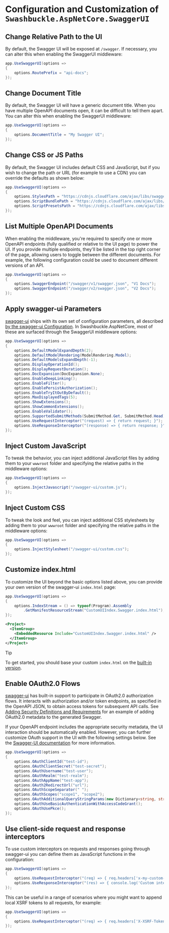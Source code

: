 # Configuration and Customization of `Swashbuckle.AspNetCore.SwaggerUI`

## Change Relative Path to the UI

By default, the Swagger UI will be exposed at `/swagger`. If necessary, you can alter this when enabling the SwaggerUI middleware:

```csharp
app.UseSwaggerUI(options =>
{
    options.RoutePrefix = "api-docs";
});
```

## Change Document Title

By default, the Swagger UI will have a generic document title. When you have multiple OpenAPI documents open, it can be difficult to
tell them apart. You can alter this when enabling the SwaggerUI middleware:

```csharp
app.UseSwaggerUI(options =>
{
    options.DocumentTitle = "My Swagger UI";
});
```

## Change CSS or JS Paths

By default, the Swagger UI includes default CSS and JavaScript, but if you wish to change the path or URL (for example to use a CDN)
you can override the defaults as shown below:

```csharp
app.UseSwaggerUI(options =>
{
    options.StylesPath = "https://cdnjs.cloudflare.com/ajax/libs/swagger-ui/5.29.1/swagger-ui.min.css";
    options.ScriptBundlePath = "https://cdnjs.cloudflare.com/ajax/libs/swagger-ui/5.29.1/swagger-ui-bundle.min.js";
    options.ScriptPresetsPath = "https://cdnjs.cloudflare.com/ajax/libs/swagger-ui/5.29.1/swagger-ui-standalone-preset.min.js";
});
```

## List Multiple OpenAPI Documents

When enabling the middleware, you're required to specify one or more OpenAPI endpoints (fully qualified or relative to the UI page) to
power the UI. If you provide multiple endpoints, they'll be listed in the top right corner of the page, allowing users to toggle between
the different documents. For example, the following configuration could be used to document different versions of an API.

```csharp
app.UseSwaggerUI(options =>
{
    options.SwaggerEndpoint("/swagger/v1/swagger.json", "V1 Docs");
    options.SwaggerEndpoint("/swagger/v2/swagger.json", "V2 Docs");
});
```

## Apply swagger-ui Parameters

[swagger-ui][swagger-ui] ships with its own set of configuration parameters, all described
[by the swagger-ui Configuration](https://github.com/swagger-api/swagger-ui/blob/HEAD/docs/usage/configuration.md#display).
In Swashbuckle.AspNetCore, most of these are surfaced through the SwaggerUI middleware options:

```csharp
app.UseSwaggerUI(options =>
{
    options.DefaultModelExpandDepth(2);
    options.DefaultModelRendering(ModelRendering.Model);
    options.DefaultModelsExpandDepth(-1);
    options.DisplayOperationId();
    options.DisplayRequestDuration();
    options.DocExpansion(DocExpansion.None);
    options.EnableDeepLinking();
    options.EnableFilter();
    options.EnablePersistAuthorization();
    options.EnableTryItOutByDefault();
    options.MaxDisplayedTags(5);
    options.ShowExtensions();
    options.ShowCommonExtensions();
    options.EnableValidator();
    options.SupportedSubmitMethods(SubmitMethod.Get, SubmitMethod.Head);
    options.UseRequestInterceptor("(request) => { return request; }");
    options.UseResponseInterceptor("(response) => { return response; }");
});
```

## Inject Custom JavaScript

To tweak the behavior, you can inject additional JavaScript files by adding them to your `wwwroot` folder and specifying
the relative paths in the middleware options:

```csharp
app.UseSwaggerUI(options =>
{
    options.InjectJavascript("/swagger-ui/custom.js");
});
```

## Inject Custom CSS

To tweak the look and feel, you can inject additional CSS stylesheets by adding them to your `wwwroot` folder and specifying the
relative paths in the middleware options:

```csharp
app.UseSwaggerUI(options =>
{
    options.InjectStylesheet("/swagger-ui/custom.css");
});
```

## Customize index.html

To customize the UI beyond the basic options listed above, you can provide your own version of the swagger-ui `index.html` page:

```csharp
app.UseSwaggerUI(options =>
{
    options.IndexStream = () => typeof(Program).Assembly
        .GetManifestResourceStream("CustomUIIndex.Swagger.index.html"); // Requires file to be added as an embedded resource
});
```

```xml
<Project>
  <ItemGroup>
    <EmbeddedResource Include="CustomUIIndex.Swagger.index.html" />
  </ItemGroup>
</Project>
```

> [!TIP]
> To get started, you should base your custom `index.html` on the [built-in version](../src/Swashbuckle.AspNetCore.SwaggerUI/index.html).

## Enable OAuth2.0 Flows

[swagger-ui][swagger-ui] has built-in support to participate in OAuth2.0 authorization flows. It interacts with authorization and/or token
endpoints, as specified in the OpenAPI JSON, to obtain access tokens for subsequent API calls. See
[Adding Security Definitions and Requirements](configure-and-customize-swaggergen.md#add-security-definitions-and-requirements) for
an example of adding OAuth2.0 metadata to the generated Swagger.

If your OpenAPI endpoint includes the appropriate security metadata, the UI interaction should be automatically enabled. However, you
can further customize OAuth support in the UI with the following settings below. See the
[Swagger-UI documentation](https://github.com/swagger-api/swagger-ui/blob/HEAD/docs/usage/oauth2.md) for more information.

```csharp
app.UseSwaggerUI(options =>
{
    options.OAuthClientId("test-id");
    options.OAuthClientSecret("test-secret");
    options.OAuthUsername("test-user");
    options.OAuthRealm("test-realm");
    options.OAuthAppName("test-app");
    options.OAuth2RedirectUrl("url");
    options.OAuthScopeSeparator(" ");
    options.OAuthScopes("scope1", "scope2");
    options.OAuthAdditionalQueryStringParams(new Dictionary<string, string> { ["foo"] = "bar" });
    options.OAuthUseBasicAuthenticationWithAccessCodeGrant();
    options.OAuthUsePkce();
});
```

## Use client-side request and response interceptors

To use custom interceptors on requests and responses going through swagger-ui you can define them as JavaScript functions
in the configuration:

```csharp
app.UseSwaggerUI(options =>
{
    options.UseRequestInterceptor("(req) => { req.headers['x-my-custom-header'] = 'MyCustomValue'; return req; }");
    options.UseResponseInterceptor("(res) => { console.log('Custom interceptor intercepted response from:', res.url); return res; }");
});
```

This can be useful in a range of scenarios where you might want to append local XSRF tokens to all requests, for example:

```csharp
app.UseSwaggerUI(options =>
{
    options.UseRequestInterceptor("(req) => { req.headers['X-XSRF-Token'] = localStorage.getItem('xsrf-token'); return req; }");
});
```

[swagger-ui]: https://github.com/swagger-api/swagger-ui
